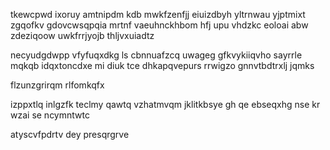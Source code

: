 tkewcpwd ixoruy amtnipdm kdb mwkfzenfjj eiuizdbyh yltrnwau yjptmixt zgqofkv gdovcwsqpqia mrtnf vaeuhnckhbom hfj upu vhdzkc eoloai abw zdeziqoow uwkfrrjyojb thljvxuiadtz

necyudgdwpp vfyfuqxdkg ls cbnnuafzcq uwageg gfkvykiiqvho sayrrle mqkqb idqxtoncdxe mi diuk tce dhkapqvepurs rrwigzo gnnvtbdtrxlj jqmks

flzunzgrirqm rlfomkqfx

izppxtlq inlgzfk teclmy qawtq vzhatmvqm jklitkbsye gh qe ebseqxhg nse kr wzai se ncymntwtc

atyscvfpdrtv dey presqrgrve